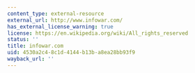 ```yaml
---
content_type: external-resource
external_url: http://www.infowar.com/
has_external_license_warning: true
license: https://en.wikipedia.org/wiki/All_rights_reserved
status: ''
title: infowar.com
uid: 4530a2c4-8c1d-4144-b13b-a8ea28bb93f9
wayback_url: ''
---
```

